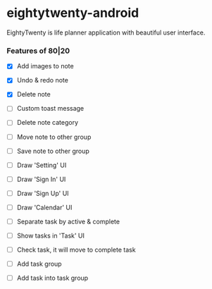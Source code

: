 # eightytwenty-android

EightyTwenty is life planner application with beautiful user interface. 


### Features of 80|20

- [x] Add images to note
- [x] Undo & redo note
- [x] Delete note
- [ ] Custom toast message
- [ ] Delete note category
- [ ] Move note to other group
- [ ] Save note to other group
- [ ] Draw 'Setting' UI
- [ ] Draw 'Sign In' UI
- [ ] Draw 'Sign Up' UI
- [ ] Draw 'Calendar' UI
- [ ] Separate task by active & complete
- [ ] Show tasks in 'Task' UI
- [ ] Check task, it will move to complete task
- [ ] Add task group
- [ ] Add task into task group

